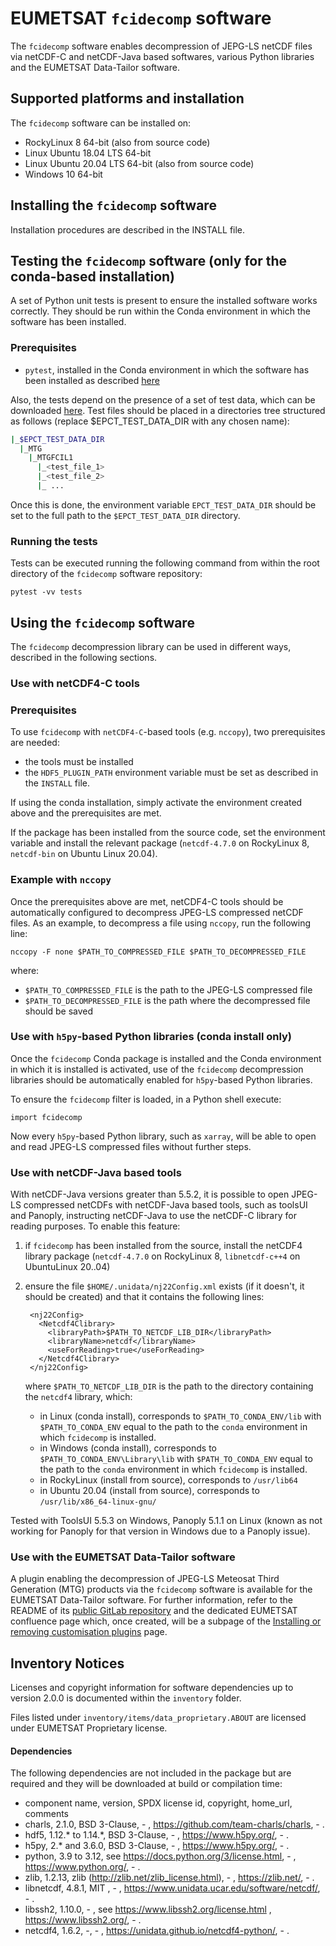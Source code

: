 # EUMETSAT ``fcidecomp`` software

The ``fcidecomp`` software enables decompression of JEPG-LS netCDF files via netCDF-C and netCDF-Java based softwares,
various Python libraries and the EUMETSAT Data-Tailor software.

## Supported platforms and installation

The ``fcidecomp`` software can be installed on:

- RockyLinux 8 64-bit (also from source code)
- Linux Ubuntu 18.04 LTS 64-bit
- Linux Ubuntu 20.04 LTS 64-bit (also from source code)
- Windows 10 64-bit


## Installing the ``fcidecomp`` software

Installation procedures are described in the INSTALL file.

## Testing the ``fcidecomp`` software (only for the conda-based installation)

A set of Python unit tests is present to ensure the installed software works correctly. They should be run within the
Conda environment in which the software has been installed.

### Prerequisites

- `pytest`, installed in the Conda environment in which the software has been installed as described 
[here](https://anaconda.org/anaconda/pytest)

Also, the tests depend on the presence of a set of test data, which can be downloaded
[here](<https://gitlab.eumetsat.int/data-tailor/epct-test-data/-/tree/development/MTG/MTGFCIL1>).
Test files should be placed in a directories tree structured as follows (replace $EPCT_TEST_DATA_DIR
with any chosen name):

```BASH
|_$EPCT_TEST_DATA_DIR
  |_MTG
    |_MTGFCIL1
      |_<test_file_1>
      |_<test_file_2>
      |_ ...
```

Once this is done, the environment variable `EPCT_TEST_DATA_DIR` should be set to the full path to the 
`$EPCT_TEST_DATA_DIR` directory.

### Running the tests

Tests can be executed running the following command from within the root directory of the ``fcidecomp`` software repository:

    pytest -vv tests

## Using the ``fcidecomp`` software

The ``fcidecomp`` decompression library can be used in different ways, described in the following sections.

### Use with netCDF4-C tools

### Prerequisites
To use ``fcidecomp`` with ``netCDF4-C``-based tools (e.g. ``nccopy``), two prerequisites are needed:

- the tools must be installed
- the ``HDF5_PLUGIN_PATH`` environment variable must be set as described in the `INSTALL` file.

If using the conda installation, simply activate the environment created above and the prerequisites are met.

If the package has been installed from the source code, set the environment variable and install the
relevant package (``netcdf-4.7.0`` on RockyLinux 8, ``netcdf-bin`` on Ubuntu Linux 20.04).

### Example with ``nccopy``

Once the prerequisites above are met, netCDF4-C tools should be automatically configured to decompress JPEG-LS 
compressed netCDF files. As an example, to decompress a file using `nccopy`, run the following line:

    nccopy -F none $PATH_TO_COMPRESSED_FILE $PATH_TO_DECOMPRESSED_FILE

where:

- `$PATH_TO_COMPRESSED_FILE` is the path to the JPEG-LS compressed file
- `$PATH_TO_DECOMPRESSED_FILE` is the path where the decompressed file should be saved

### Use with `h5py`-based Python libraries (conda install only)

Once the `fcidecomp` Conda package is installed and the Conda environment in which it is installed is activated,
use of the ``fcidecomp`` decompression libraries should be automatically enabled for `h5py`-based Python libraries.

To ensure the ``fcidecomp`` filter is loaded, in a Python shell execute:

    import fcidecomp
    
Now every `h5py`-based Python library, such as `xarray`, will be able to open and read JPEG-LS compressed files without 
further steps.

### Use with netCDF-Java based tools

With netCDF-Java versions greater than 5.5.2, it is possible to open JPEG-LS compressed netCDFs with netCDF-Java based 
tools, such as toolsUI and Panoply, instructing netCDF-Java to use the netCDF-C library for reading purposes. 
To enable this feature:

1. if ``fcidecomp`` has been installed from the source, install the netCDF4 library package (``netcdf-4.7.0``
   on RockyLinux 8, ``libnetcdf-c++4`` on UbuntuLinux 20..04)
2. ensure the file `$HOME/.unidata/nj22Config.xml` exists (if it doesn't, it should be created) and 
   that it contains the following lines:

        <nj22Config>
          <Netcdf4Clibrary>
            <libraryPath>$PATH_TO_NETCDF_LIB_DIR</libraryPath>
            <libraryName>netcdf</libraryName>
            <useForReading>true</useForReading>
          </Netcdf4Clibrary>
        </nj22Config>

    where `$PATH_TO_NETCDF_LIB_DIR` is the path to the directory containing the `netcdf4` library, which:

    - in Linux (conda install), corresponds to `$PATH_TO_CONDA_ENV/lib` 
      with `$PATH_TO_CONDA_ENV` equal to the path to the `conda` environment in which `fcidecomp` is installed.
    - in Windows (conda install), corresponds to `$PATH_TO_CONDA_ENV\Library\lib`
      with `$PATH_TO_CONDA_ENV` equal to the path to the `conda` environment in which `fcidecomp` is installed.
    - in RockyLinux (install from source), corresponds to `/usr/lib64`
    - in Ubuntu 20.04 (install from source), corresponds to `/usr/lib/x86_64-linux-gnu/`

Tested with ToolsUI 5.5.3 on Windows, Panoply 5.1.1 on Linux (known as not working for Panoply for that version in Windows due to a 
Panoply issue).

### Use with the EUMETSAT Data-Tailor software

A plugin enabling the decompression of JPEG-LS Meteosat Third Generation (MTG) products via the ``fcidecomp`` software is
available for the EUMETSAT Data-Tailor software. For further information, refer to the README of its [public GitLab
repository](<https://gitlab.eumetsat.int/open-source>) and the dedicated EUMETSAT confluence page which, once created,
will be a subpage of the [Installing or removing customisation plugins](<https://eumetsatspace.atlassian.net/wiki/spaces/DSDT/pages/378273985/Installing+or+removing+customisation+plugins>)
page.

Inventory Notices
-----------------

Licenses and copyright information for software dependencies up to version 2.0.0
is documented within the ``inventory`` folder.

Files listed under `inventory/items/data_proprietary.ABOUT` are licensed under EUMETSAT Proprietary license.

#### Dependencies
The following dependencies are not included in the package but are required and they will be downloaded at build or compilation time:
* component name, version, SPDX license id, copyright, home_url, comments
* charls, 2.1.0, BSD 3-Clause, - , https://github.com/team-charls/charls, - .
* hdf5, 1.12.* to 1.14.*, BSD 3-Clause, - , https://www.h5py.org/, - .
* h5py, 2.* and 3.6.0, BSD 3-Clause, - , https://www.h5py.org/, - .
* python, 3.9 to 3.12, see https://docs.python.org/3/license.html, - , https://www.python.org/, - .
* zlib, 1.2.13, zlib (http://zlib.net/zlib_license.html), - , https://zlib.net/, - .
* libnetcdf, 4.8.1, MIT , - , https://www.unidata.ucar.edu/software/netcdf/, - .
* libssh2, 1.10.0, - , see https://www.libssh2.org/license.html , https://www.libssh2.org/, - .
* netcdf4, 1.6.2, -, - , https://unidata.github.io/netcdf4-python/, - .


